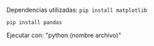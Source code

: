 Dependencias utilizadas:
`pip install matplotlib`

`pip install pandas`

Ejecutar con:
"python (nombre archivo)"